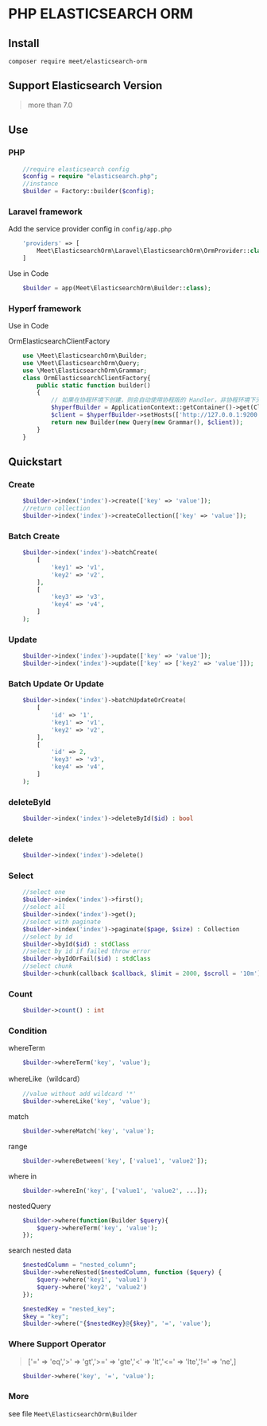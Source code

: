 # PHP ELASTICSEARCH ORM

## Install

```
composer require meet/elasticsearch-orm
```

## Support Elasticsearch Version

> more than 7.0

## Use

### PHP

```php
    //require elasticsearch config
    $config = require "elasticsearch.php";
    //instance
    $builder = Factory::builder($config);
```

### Laravel framework

Add the service provider config in `config/app.php`

```php
    'providers' => [
        Meet\ElasticsearchOrm\Laravel\ElasticsearchOrm\OrmProvider::class,
    ] 
```

Use in Code

```php
    $builder = app(Meet\ElasticsearchOrm\Builder::class);
```

### Hyperf framework

Use in Code

OrmElasticsearchClientFactory

```php
    use \Meet\ElasticsearchOrm\Builder;
    use \Meet\ElasticsearchOrm\Query;
    use \Meet\ElasticsearchOrm\Grammar;
    class OrmElasticsearchClientFactory{
        public static function builder()
        {
            // 如果在协程环境下创建，则会自动使用协程版的 Handler，非协程环境下无改变
            $hyperfBuilder = ApplicationContext::getContainer()->get(ClientBuilderFactory::class)->create();
            $client = $hyperfBuilder->setHosts(['http://127.0.0.1:9200'])->build();
            return new Builder(new Query(new Grammar(), $client));
        }
    }
```

## Quickstart

### Create

```php
    $builder->index('index')->create(['key' => 'value']);
    //return collection
    $builder->index('index')->createCollection(['key' => 'value']);
```

### Batch Create

```php
    $builder->index('index')->batchCreate(
        [
            'key1' => 'v1',
            'key2' => 'v2',
        ],
        [
            'key3' => 'v3',
            'key4' => 'v4',
        ]       
    );
```

### Update

```php
    $builder->index('index')->update(['key' => 'value']);
    $builder->index('index')->update(['key' => ['key2' => 'value']]);
```

### Batch Update Or Update

```php
    $builder->index('index')->batchUpdateOrCreate(
        [
            'id' => '1', 
            'key1' => 'v1',
            'key2' => 'v2',
        ],
        [
            'id' => 2,
            'key3' => 'v3',
            'key4' => 'v4',
        ]       
    );
```

### deleteById

```php
    $builder->index('index')->deleteById($id) : bool
```

### delete

```php
    $builder->index('index')->delete()
```

### Select

```php
    //select one
    $builder->index('index')->first();
    //select all
    $builder->index('index')->get();
    //select with paginate
    $builder->index('index')->paginate($page, $size) : Collection
    //select by id
    $builder->byId($id) : stdClass
    //select by id if failed throw error
    $builder->byIdOrFail($id) : stdClass
    //select chunk
    $builder->chunk(callback $callback, $limit = 2000, $scroll = '10m')
```

### Count

```php
    $builder->count() : int
```

### Condition

whereTerm

```php
    $builder->whereTerm('key', 'value');
```

whereLike（wildcard）

```php
    //value without add wildcard '*'
    $builder->whereLike('key', 'value');
```

match

```php
    $builder->whereMatch('key', 'value');
```

range

```php
    $builder->whereBetween('key', ['value1', 'value2']);
```

where in

```php
    $builder->whereIn('key', ['value1', 'value2', ...]);
```

nestedQuery

```php
    $builder->where(function(Builder $query){
        $query->whereTerm('key', 'value');
    });
```

search nested data

```php
    $nestedColumn = "nested_column";
    $builder->whereNested($nestedColumn, function ($query) {
        $query->where('key1', 'value1')
        $query->where('key2', 'value2')
    });
```

```php
    $nestedKey = "nested_key";
    $key = "key";
    $builder->where("{$nestedKey}@{$key}", '=', 'value');
```

### Where Support Operator

> ['=' => 'eq','>'  => 'gt','>=' => 'gte','<'  => 'lt','<=' => 'lte','!=' => 'ne',]

```php
    $builder->where('key', '=', 'value');
```

### More

see file `Meet\ElasticsearchOrm\Builder`

